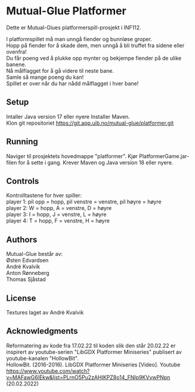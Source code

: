# Mutual-Glue Platformer
Dette er Mutual-Glues platformerspill-prosjekt i INF112.

I platformspillet må man unngå fiender og bunnløse groper.<br>
Hopp på fiender for å skade dem, men unngå å bli truffet fra sidene eller ovenfra!<br>
Du får poeng ved å plukke opp mynter og bekjempe fiender på de ulike banene.<br>
Nå målflagget for å gå videre til neste bane.<br>
Samle så mange poeng du kan! <br>
Spillet er over når du har nådd målflagget i hver bane! <br>


## Setup
Intaller Java version 17 eller nyere
Installer Maven. <br>
Klon git repositoriet https://git.app.uib.no/mutual-glue/platformer.git


## Running
Naviger til prosjektets hovedmappe "platformer". Kjør PlatformerGame.jar-filen for å sette i gang. Krever Maven og Java version 18 eller nyere. 


## Controls
Kontrolltastene for hver spiller:<br>
player 1: pil opp = hopp, pil venstre = venstre, pil høyre = høyre<br>
player 2: W = hopp, A = venstre, D = høyre<br>
player 3: I = hopp, J = venstre, L = høyre<br>
player 4: T = hopp, F = venstre, H = høyre


## Authors
Mutual-Glue består av: <br>
Østen Edvardsen <br>
André Kvalvik <br>
Anton Rønneberg <br>
Thomas Sjåstad <br>


## License
Textures laget av Andrè Kvalvik

## Acknowledgments
Reformatering av kode fra 17.02.22 til koden slik den står 20.02.22 er inspirert av youtube-serien "LibGDX Platformer Miniseries" publisert av youtube-kanalen "HollowBit". <br>
HollowBit. (2016-2016). LibGDX Platformer Miniseries [Video]. Youtube https://www.youtube.com/watch?v=MAFawG6lEkw&list=PLrnO5Pu2zAHIKPZ8o14_FNIp9KVvwPNpn (20.02.2022)
